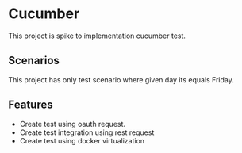 # Cucumber

This project is spike to implementation cucumber test.

## Scenarios
 This project has only test scenario where given day its equals Friday.  

## Features

- Create test using oauth request.
- Create test integration using rest request
- Create test using docker virtualization
